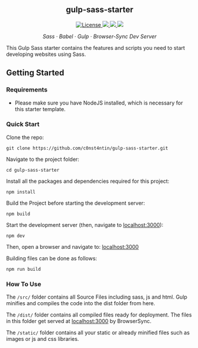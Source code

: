 <h2 align="center">gulp-sass-starter</h2>

<p align="center">
  <a href="https://github.com/c0nst4ntin/gulp-sass-starter/blob/master/LICENSE">
    <img alt="License" src="https://img.shields.io/github/license/c0nst4ntin/gulp-sass-starter.svg?color=success">
  </a>
  <a href="https://github.com/c0nst4ntin/gulp-sass-starter/">
    <img src="https://img.shields.io/github/package-json/v/c0nst4ntin/gulp-sass-starter?color=success">
  </a>
  <a href="https://gulpjs.com/">
    <img src="https://img.shields.io/github/package-json/dependency-version/c0nst4ntin/gulp-sass-starter/dev/gulp?color=success">
  </a> 
  <a href="https://www.browsersync.io/">
    <img src="https://img.shields.io/github/package-json/dependency-version/c0nst4ntin/gulp-sass-starter/dev/browser-sync?color=success">
  </a>
</p>

<p align="center">
  <em>
    Sass
  · Babel
  · Gulp
  · Browser-Sync Dev Server
  </em>
</p>

This Gulp Sass starter contains the features and scripts you need
to start developing websites using Sass.


## Getting Started

### Requirements
* Please make sure you have NodeJS installed, which is necessary for this starter template.

### Quick Start
Clone the repo:

    git clone https://github.com/c0nst4ntin/gulp-sass-starter.git
    
Navigate to the project folder:

    cd gulp-sass-starter

Install all the packages and dependencies required for this project:

    npm install

Build the Project before starting the development server:

    npm build

Start the development server (then, navigate to [localhost:3000](http://localhost:3000/)):

    npm dev
 
Then, open a browser and navigate to: [localhost:3000](http://localhost:3000/)
    
Building files can be done as follows:

    npm run build

### How To Use
  The `/src/` folder contains all Source Files including sass, js and html. Gulp minifies and compiles the code into the dist folder from here.
  
  The `/dist/` folder contains all compiled files ready for deployment. The files in this folder get served at [localhost:3000](http://localhost:3000/) by BrowserSync.
  
   The `/static/` folder contains all your static or already minified files such as images or js and css libraries.

